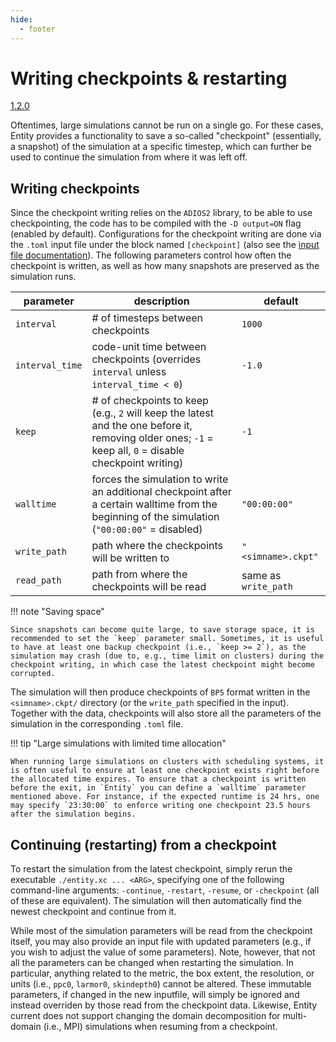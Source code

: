 ```yaml
---
hide:
  - footer
---
```


# Writing checkpoints & restarting

<a href="https://github.com/entity-toolkit/entity/pull/67">
  <span class="since-version">1.2.0</span>
</a>

Oftentimes, large simulations cannot be run on a single go. For these cases, Entity provides a functionality to save a so-called "checkpoint" (essentially, a snapshot) of the simulation at a specific timestep, which can further be used to continue the simulation from where it was left off. 

## Writing checkpoints

Since the checkpoint writing relies on the `ADIOS2` library, to be able to use checkpointing, the code has to be compiled with the `-D output=ON` flag (enabled by default). Configurations for the checkpoint writing are done via the `.toml` input file under the block named `[checkpoint]` (also see the [input file documentation](3-inputfile.md)). The following parameters control how often the checkpoint is written, as well as how many snapshots are preserved as the simulation runs.

| parameter | description | default |
| ---- | ---- | ---- |
| `interval` | # of timesteps between checkpoints | `1000` |
| `interval_time` | code-unit time between checkpoints (overrides `interval` unless `interval_time < 0`) | `-1.0` |
| `keep` | # of checkpoints to keep (e.g., `2` will keep the latest and the one before it, removing older ones; `-1` = keep all, `0` = disable checkpoint writing) | `-1` |
| `walltime` | forces the simulation to write an additional checkpoint after a certain walltime from the beginning of the simulation (`"00:00:00"` = disabled) | `"00:00:00"` |
| `write_path` | path where the checkpoints will be written to | `"<simname>.ckpt"` |
| `read_path` | path from where the checkpoints will be read | same as `write_path` |

!!! note "Saving space"

    Since snapshots can become quite large, to save storage space, it is recommended to set the `keep` parameter small. Sometimes, it is useful to have at least one backup checkpoint (i.e., `keep >= 2`), as the simulation may crash (due to, e.g., time limit on clusters) during the checkpoint writing, in which case the latest checkpoint might become corrupted. 

The simulation will then produce checkpoints of `BP5` format written in the `<simname>.ckpt/` directory (or the `write_path` specified in the input). Together with the data, checkpoints will also store all the parameters of the simulation in the corresponding `.toml` file.

!!! tip "Large simulations with limited time allocation"

    When running large simulations on clusters with scheduling systems, it is often useful to ensure at least one checkpoint exists right before the allocated time expires. To ensure that a checkpoint is written before the exit, in `Entity` you can define a `walltime` parameter mentioned above. For instance, if the expected runtime is 24 hrs, one may specify `23:30:00` to enforce writing one checkpoint 23.5 hours after the simulation begins.

## Continuing (restarting) from a checkpoint

To restart the simulation from the latest checkpoint, simply rerun the executable `./entity.xc ... <ARG>`, specifying one of the following command-line arguments: `-continue`, `-restart`, `-resume`, or `-checkpoint` (all of these are equivalent). The simulation will then automatically find the newest checkpoint and continue from it. 

While most of the simulation parameters will be read from the checkpoint itself, you may also provide an input file with updated parameters (e.g., if you wish to adjust the value of some parameters). Note, however, that not all the parameters can be changed when restarting the simulation. In particular, anything related to the metric, the box extent, the resolution, or units (i.e., `ppc0`, `larmor0`, `skindepth0`) cannot be altered. These immutable parameters, if changed in the new inputfile, will simply be ignored and instead overriden by those read from the checkpoint data. Likewise, Entity current does not support changing the domain decomposition for multi-domain (i.e., MPI) simulations when resuming from a checkpoint.
